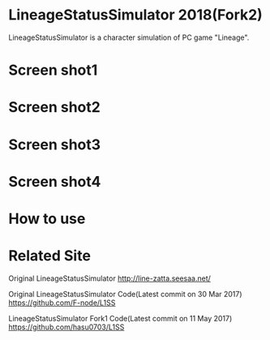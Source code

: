 ﻿# LineageStatusSimulator 2018(Fork2)
LineageStatusSimulator is a character simulation of PC game "Lineage".

# Screen shot1

# Screen shot2

# Screen shot3

# Screen shot4

# How to use

# Related Site

Original LineageStatusSimulator
http://line-zatta.seesaa.net/

Original LineageStatusSimulator Code(Latest commit on 30 Mar 2017)
https://github.com/F-node/L1SS

LineageStatusSimulator Fork1 Code(Latest commit on 11 May 2017)
https://github.com/hasu0703/L1SS
